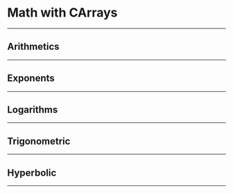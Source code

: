# Math with CArrays

---

## Arithmetics

---

## Exponents

---

## Logarithms

---

## Trigonometric

---

## Hyperbolic

---